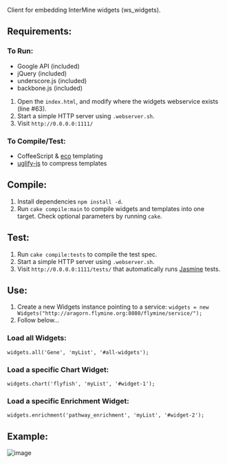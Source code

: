 Client for embedding InterMine widgets (ws_widgets).

## Requirements:
### To Run:
- Google API (included)
- jQuery (included)
- underscore.js (included)
- backbone.js (included)

1. Open the `index.html`, and modify where the widgets webservice exists (line #63).
2. Start a simple HTTP server using `.webserver.sh`.
3. Visit `http://0.0.0.0:1111/`

### To Compile/Test:
- CoffeeScript & [eco](https://github.com/sstephenson/eco) templating
- [uglify-js](https://github.com/mishoo/UglifyJS) to compress templates

## Compile:
1. Install dependencies `npm install -d`.
2. Run `cake compile:main` to compile widgets and templates into one target. Check optional parameters by running `cake`.

## Test:
1. Run `cake compile:tests` to compile the test spec.
2. Start a simple HTTP server using `.webserver.sh`.
3. Visit `http://0.0.0.0:1111/tests/` that automatically runs [Jasmine](http://pivotal.github.com/jasmine/) tests.

## Use:
1. Create a new Widgets instance pointing to a service: `widgets = new Widgets("http://aragorn.flymine.org:8080/flymine/service/");`
2. Follow below...

### Load all Widgets:
`widgets.all('Gene', 'myList', '#all-widgets');`
### Load a specific Chart Widget:
`widgets.chart('flyfish', 'myList', '#widget-1');`
### Load a specific Enrichment Widget:
`widgets.enrichment('pathway_enrichment', 'myList', '#widget-2');`

## Example:
![image](https://raw.github.com/radekstepan/intermine-widget-client/master/example.png)